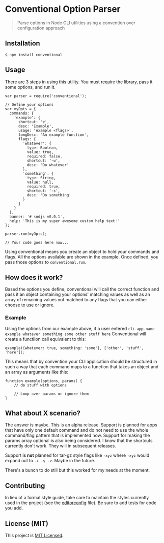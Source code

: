 # Conventional Option Parser

> Parse options in Node CLI utilities using a convention over configuration approach

## Installation

    $ npm install conventional

## Usage

There are 3 steps in using this utility. You must require the library, pass it some options, and run it.

```
var parser = require('conventional');

// Define your options
var myOpts = {
  commands: {
    'example': {
      shortcut: 'e',
      desc: 'Example',
      usage: 'example <flags>',
      longDesc: 'An example function',
      flags: {
        'whatever': {
          type: Boolean, 
          value: true,
          required: false,
          shortcut: '-w',
          desc: 'Do whatever'
        },
        'something': {
          type: String,
          value: null,
          required: true,
          shortcut: '-s',
          desc: 'Do something'
        }
      }
    }
  },
  banner: '# sndjs v0.0.1',
  help: 'This is my super awesome custom help text!'
};

parser.run(myOpts);

// Your code goes here now...
```

Using conventional means you create an object to hold your commands and flags. All the options available are shown in the example. Once defined, you pass those options to `conventional.run`.

## How does it work?

Based the options you define, conventional will call the correct function and pass it an object containing your options' matching values as well as an array of remaining values not matched to any flags that you can either choose to use or ignore.

### Example

Using the options from our example above, if a user entered `cli-app-name example whatever something some other stuff here` Conventional will create a functiion call equivalent to this:

```
example({whatever: true, something: 'some'}, ['other', 'stuff', 'here']);
```

This means that by convention your CLI application should be structured in such a way that each command maps to a function that takes an object and an array as arguments like this:

```
function example(options, params) {
	// do stuff with options

	// Loop over params or ignore them
}
```

## What about X scenario?

The answer is maybe. This is an alpha release. Support is planned for apps that have only one default command and do not need to use the whole command/flag pattern that is implemented now. Support for making the params array optional is also being considered. I know that the shortcuts currently don't work. They will in subsequent releases.

Support is __not__ planned for tar-gz style flags like `-xyz` where `-xyz` would expand out to `-x -y -z`. Maybe in the future.

There's a bunch to do still but this worked for my needs at the moment.

## Contributing

In lieu of a formal style guide, take care to maintain the styles currently used in the project (see the [editorconfig](.editorconfig) file). Be sure to add tests for code you add.

## License (MIT)

This project is [MIT Licensed](License).